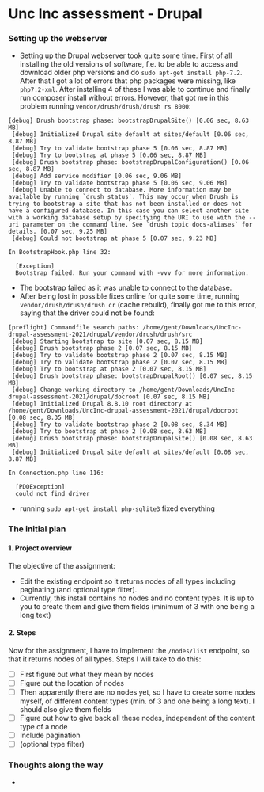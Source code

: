 # Unc Inc assessment - Drupal

### Setting up the webserver
- Setting up the Drupal webserver took quite some time. First of all installing the old versions of software, f.e. to be able to access and download older php versions and do `sudo apt-get install php-7.2`. After that I got a lot of errors that php packages were missing, like `php7.2-xml`. After installing 4 of these I was able to continue and finally run composer install without errors. However, that got me in this problem running `vendor/drush/drush/drush rs 8000`: 
```
[debug] Drush bootstrap phase: bootstrapDrupalSite() [0.06 sec, 8.63 MB]
 [debug] Initialized Drupal site default at sites/default [0.06 sec, 8.87 MB]
 [debug] Try to validate bootstrap phase 5 [0.06 sec, 8.87 MB]
 [debug] Try to bootstrap at phase 5 [0.06 sec, 8.87 MB]
 [debug] Drush bootstrap phase: bootstrapDrupalConfiguration() [0.06 sec, 8.87 MB]
 [debug] Add service modifier [0.06 sec, 9.06 MB]
 [debug] Try to validate bootstrap phase 5 [0.06 sec, 9.06 MB]
 [debug] Unable to connect to database. More information may be available by running `drush status`. This may occur when Drush is trying to bootstrap a site that has not been installed or does not have a configured database. In this case you can select another site with a working database setup by specifying the URI to use with the --uri parameter on the command line. See `drush topic docs-aliases` for details. [0.07 sec, 9.25 MB]
 [debug] Could not bootstrap at phase 5 [0.07 sec, 9.23 MB]

In BootstrapHook.php line 32:
                                                                      
  [Exception]                                                         
  Bootstrap failed. Run your command with -vvv for more information.
```
- The bootstrap failed as it was unable to connect to the database.
- After being lost in possible fixes online for quite some time, running `vendor/drush/drush/drush cr` (cache rebuild), finally got me to this error, saying that the driver could not be found:

```
[preflight] Commandfile search paths: /home/gent/Downloads/UncInc-drupal-assessment-2021/drupal/vendor/drush/drush/src
 [debug] Starting bootstrap to site [0.07 sec, 8.15 MB]
 [debug] Drush bootstrap phase 2 [0.07 sec, 8.15 MB]
 [debug] Try to validate bootstrap phase 2 [0.07 sec, 8.15 MB]
 [debug] Try to validate bootstrap phase 2 [0.07 sec, 8.15 MB]
 [debug] Try to bootstrap at phase 2 [0.07 sec, 8.15 MB]
 [debug] Drush bootstrap phase: bootstrapDrupalRoot() [0.07 sec, 8.15 MB]
 [debug] Change working directory to /home/gent/Downloads/UncInc-drupal-assessment-2021/drupal/docroot [0.07 sec, 8.15 MB]
 [debug] Initialized Drupal 8.8.10 root directory at /home/gent/Downloads/UncInc-drupal-assessment-2021/drupal/docroot [0.08 sec, 8.35 MB]
 [debug] Try to validate bootstrap phase 2 [0.08 sec, 8.34 MB]
 [debug] Try to bootstrap at phase 2 [0.08 sec, 8.63 MB]
 [debug] Drush bootstrap phase: bootstrapDrupalSite() [0.08 sec, 8.63 MB]
 [debug] Initialized Drupal site default at sites/default [0.08 sec, 8.87 MB]

In Connection.php line 116:
                         
  [PDOException]         
  could not find driver
```
- running `sudo apt-get install php-sqlite3` fixed everything

### The initial plan

#### 1. Project overview
The objective of the assignment:
- Edit the existing endpoint so it returns nodes of all types including paginating (and optional type filter).
- Currently, this install contains no nodes and no content types. It is up to you to create them and give them fields (minimum of 3 with one being a long text)
#### 2. Steps
Now for the assignment, I have to implement the `/nodes/list` endpoint, so that it returns nodes of all types. Steps I will take to do this:
- [ ] First figure out what they mean by nodes
- [ ] Figure out the location of nodes
- [ ] Then apparently there are no nodes yet, so I have to create some nodes myself, of different content types (min. of 3 and one being a long text). I should also give them fields
- [ ] Figure out how to give back all these nodes, independent of the content type of a node
- [ ] Include pagination
- [ ] (optional type filter)
### Thoughts along the way
- 
